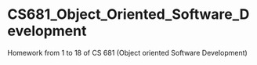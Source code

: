 # CS681_Object_Oriented_Software_Development
Homework from 1 to 18 of CS 681 (Object oriented Software Development)
